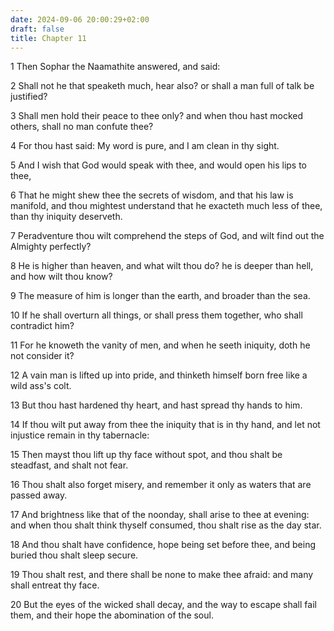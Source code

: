 ```yaml
---
date: 2024-09-06 20:00:29+02:00
draft: false
title: Chapter 11
---
```




1 Then Sophar the Naamathite answered, and said:

2 Shall not he that speaketh much, hear also? or shall a man full of talk be justified?

3 Shall men hold their peace to thee only? and when thou hast mocked others, shall no man confute thee?

4 For thou hast said: My word is pure, and I am clean in thy sight.

5 And I wish that God would speak with thee, and would open his lips to thee,

6 That he might shew thee the secrets of wisdom, and that his law is manifold, and thou mightest understand that he exacteth much less of thee, than thy iniquity deserveth.

7 Peradventure thou wilt comprehend the steps of God, and wilt find out the Almighty perfectly?

8 He is higher than heaven, and what wilt thou do? he is deeper than hell, and how wilt thou know?

9 The measure of him is longer than the earth, and broader than the sea.

10 If he shall overturn all things, or shall press them together, who shall contradict him?

11 For he knoweth the vanity of men, and when he seeth iniquity, doth he not consider it?

12 A vain man is lifted up into pride, and thinketh himself born free like a wild ass's colt.

13 But thou hast hardened thy heart, and hast spread thy hands to him.

14 If thou wilt put away from thee the iniquity that is in thy hand, and let not injustice remain in thy tabernacle:

15 Then mayst thou lift up thy face without spot, and thou shalt be steadfast, and shalt not fear.

16 Thou shalt also forget misery, and remember it only as waters that are passed away.

17 And brightness like that of the noonday, shall arise to thee at evening: and when thou shalt think thyself consumed, thou shalt rise as the day star.

18 And thou shalt have confidence, hope being set before thee, and being buried thou shalt sleep secure.

19 Thou shalt rest, and there shall be none to make thee afraid: and many shall entreat thy face.

20 But the eyes of the wicked shall decay, and the way to escape shall fail them, and their hope the abomination of the soul.

